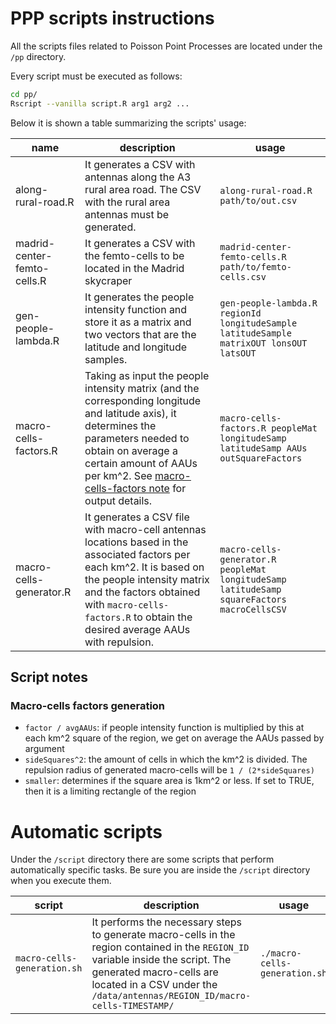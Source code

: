 # PPP scripts instructions
All the scripts files related to Poisson Point Processes are located under the `/pp` directory.

Every script must be executed as follows:
```bash
cd pp/
Rscript --vanilla script.R arg1 arg2 ...
```

Below it is shown a table summarizing the scripts' usage:

 name | description | usage
----- | ----------- | -----
along-rural-road.R | It generates a CSV with antennas along the A3 rural area road. The CSV with the rural area antennas must be generated. | `along-rural-road.R path/to/out.csv`
madrid-center-femto-cells.R | It generates a CSV with the femto-cells to be located in the Madrid skycraper | `madrid-center-femto-cells.R path/to/femto-cells.csv`
gen-people-lambda.R | It generates the people intensity function and store it as a matrix and two vectors that are the latitude and longitude samples. | `gen-people-lambda.R regionId longitudeSample latitudeSample matrixOUT lonsOUT latsOUT`
macro-cells-factors.R | Taking as input the people intensity matrix (and the corresponding longitude and latitude axis), it determines the parameters needed to obtain on average a certain amount of AAUs per km^2. See [macro-cells-factors note](#macro-cells-factors-generation) for output details. | `macro-cells-factors.R peopleMat longitudeSamp latitudeSamp AAUs outSquareFactors`
macro-cells-generator.R | It generates a CSV file with macro-cell antennas locations based in the associated factors per each km^2. It is based on the people intensity matrix and the factors obtained with `macro-cells-factors.R` to obtain the desired average AAUs with repulsion. | `macro-cells-generator.R peopleMat longitudeSamp latitudeSamp squareFactors macroCellsCSV`


## Script notes
### Macro-cells factors generation
* `factor / avgAAUs`: if people intensity function is multiplied by this at each km^2 square of the region, we get on average the AAUs passed by argument
* `sideSquares^2`: the amount of cells in which the km^2 is divided. The repulsion radius of generated macro-cells will be `1 / (2*sideSquares)`
* `smaller`: determines if the square area is 1km^2 or less. If set to TRUE, then it is a limiting rectangle of the region


# Automatic scripts
Under the `/script` directory there are some scripts that perform automatically specific tasks. Be sure you are inside the `/script` directory when you execute them.

script | description | usage
 ----- | ----------- | ----
`macro-cells-generation.sh` | It performs the necessary steps to generate macro-cells in the region contained in the `REGION_ID` variable inside the script. The generated macro-cells are located in a CSV under the `/data/antennas/REGION_ID/macro-cells-TIMESTAMP/` | `./macro-cells-generation.sh`
